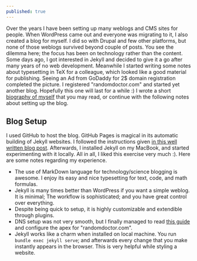 ```yaml
---
published: true
---
```

Over the years I have been setting up many weblogs and CMS sites for people. When WordPress came out and everyone was migrating to it, I also created a blog for myself. I did so with Drupal and few other platforms, but none of those weblogs survived beyond couple of posts. You see the dilemma here; the focus has been on technology rather than the content. Some days ago, I got interested in Jekyll and decided to give it a go after many years of no web development. Meanwhile I started writing some notes about typesetting in TeX for a colleague, which looked like a good material for publishing. Seeing an Ad from GoDaddy for 2$ domain registration completed the picture. I registered "randomdoctor.com" and started yet another blog. Hopefully this one will last for a while :) I wrote a short [biography of myself](/about) that you may read, or continue with the following notes about setting up the blog.


## Blog  Setup
I used GitHub to host the blog. GitHub Pages is magical in its automatic building of Jekyll websites. I followed the instructions given [in this well written blog post](https://www.smashingmagazine.com/2014/08/build-blog-jekyll-github-pages/). Afterwards, I installed Jekyll on my MacBook, and started experimenting with it locally. All in all, I liked this exercise very much :). Here are some notes regarding my experience.

- The use of MarkDown language for technology/science blogging is awesome. I enjoy its easy and nice typesetting for text, code, and math formulas. 
- Jekyll is many times better than WordPress if you want a simple weblog. It is minimal; The workflow is sophisticated; and you have great control over everything.
- Despite being quick to setup, it is highly customizable and extendible through plugins. 
- DNS setup was not very smooth, but I finally managed to read [this guide](https://docs.github.com/en/github/working-with-github-pages/managing-a-custom-domain-for-your-github-pages-site) and configure the apex for "randomdoctor.com".
- Jekyll works like a charm when installed on local machine. You run `bundle exec jekyll serve`; and afterwards every change that you make instantly appears in the browser. This is very helpful while styling a website.


